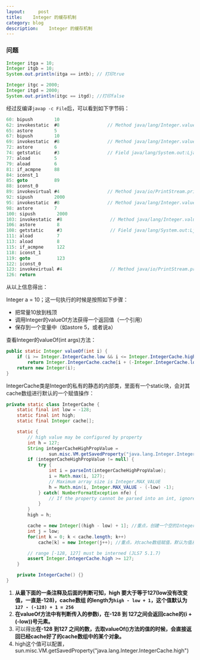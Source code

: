 ```yaml
---
layout:     post
title:    Integer 的缓存机制
category: blog
description:	Integer 的缓存机制
---
```

### 问题

```java
Integer itga = 10;
Integer itgb = 10;
System.out.println(itga == intb); // 打印true

Integer itgc = 2000;
Integer itgd = 2000;
System.out.println(itgc == itgd); //打印false
```

经过反编译`javap -c File`后，可以看到如下字节码：

```java
60: bipush        10
62: invokestatic  #8                  // Method java/lang/Integer.valueOf:(I)Ljava/lang/Integer;
65: astore        5
67: bipush        10
69: invokestatic  #8                  // Method java/lang/Integer.valueOf:(I)Ljava/lang/Integer;
72: astore        6
74: getstatic     #3                  // Field java/lang/System.out:Ljava/io/PrintStream;
77: aload         5
79: aload         6
81: if_acmpne     88
84: iconst_1
85: goto          89
88: iconst_0
89: invokevirtual #4                  // Method java/io/PrintStream.println:(Z)V
92: sipush        2000
95: invokestatic  #8                  // Method java/lang/Integer.valueOf:(I)Ljava/lang/Integer;
98: astore        7
100: sipush        2000
103: invokestatic  #8                  // Method java/lang/Integer.valueOf:(I)Ljava/lang/Integer;
106: astore        8
108: getstatic     #3                  // Field java/lang/System.out:Ljava/io/PrintStream;
111: aload         7
113: aload         8
115: if_acmpne     122
118: iconst_1
119: goto          123
122: iconst_0
123: invokevirtual #4                  // Method java/io/PrintStream.println:(Z)V
126: return
```

从以上信息得出：

Integer a = 10；这一句执行的时候是按照如下步骤：

- 把常量10放到栈顶
- 调用Integer的valueOf方法获得一个返回值（一个引用）
- 保存到一个变量中（如astore 5，或者说a）

查看Integer的valueOf(int args)方法：

```java
public static Integer valueOf(int i) {
    if (i >= Integer.IntegerCache.low && i <= Integer.IntegerCache.high)
        return Integer.IntegerCache.cache[i + (-Integer.IntegerCache.low)];//重点
    return new Integer(i);
}
```

IntegerCache类是Integer的私有的静态的内部类，里面有一个static块，会对其cache数组进行默认的一个赋值操作：

```java
private static class IntegerCache {
    static final int low = -128;
    static final int high;
    static final Integer cache[];

    static {
        // high value may be configured by property
        int h = 127;
        String integerCacheHighPropValue =
                sun.misc.VM.getSavedProperty("java.lang.Integer.IntegerCache.high");
        if (integerCacheHighPropValue != null) {
            try {
                int i = parseInt(integerCacheHighPropValue);
                i = Math.max(i, 127);
                // Maximum array size is Integer.MAX_VALUE
                h = Math.min(i, Integer.MAX_VALUE - (-low) -1);
            } catch( NumberFormatException nfe) {
                // If the property cannot be parsed into an int, ignore it.
            }
        }
        high = h;

        cache = new Integer[(high - low) + 1]; //重点，创建一个空的Integer数组，长度为high - low + 1，默认长度为256
        int j = low;
        for(int k = 0; k < cache.length; k++)
            cache[k] = new Integer(j++); //重点，对cache数组赋值，默认为值从-128到127，递增1，如果取值为10的元素，则要取出cache中的第10+ (-low) 号元素

        // range [-128, 127] must be interned (JLS7 5.1.7)
        assert Integer.IntegerCache.high >= 127;
    }

    private IntegerCache() {}
}
```

1. **从最下面的一条注释及后面的判断可知，high 要大于等于127(low没有改变值，一直是-128)，cache数组 的length为`high - low + 1`，这个值默认为`127 - (-128) + 1 = 256`**
2. **在valueOf方法中有判断传入的参数i，在-128 到 127之间会返回cache的(i + (-low))号元素。**
3. 可以得出**在-128 到127 之间的数，去取valueOf()方法的值的时候，会直接返回已经cache好了的cache数组中的某个对象。**
4. high这个值可以配置，sun.misc.VM.getSavedProperty("java.lang.Integer.IntegerCache.high")
